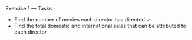 
Exercise 1 — Tasks
* Find the number of movies each director has directed ✓
* Find the total domestic and international sales that can be attributed to each director
